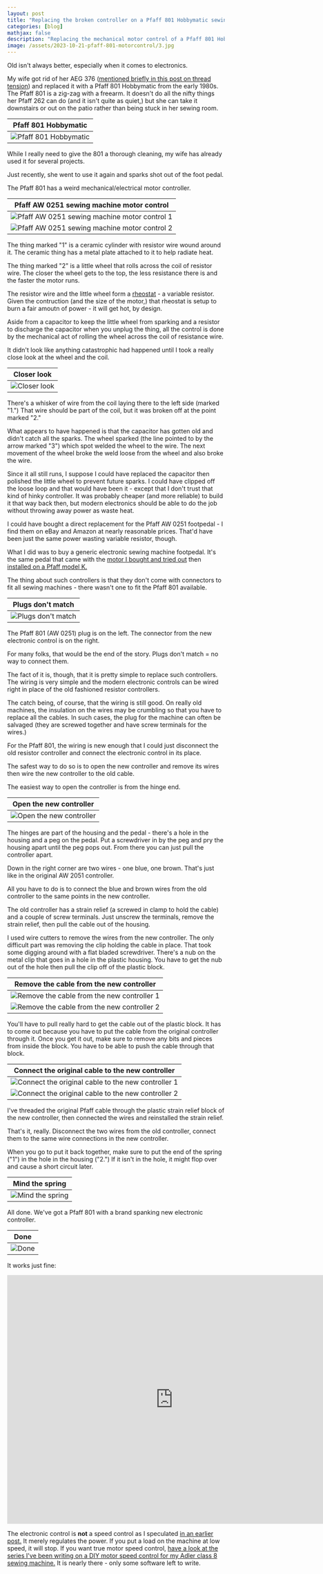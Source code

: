 ```yaml
---
layout: post
title: "Replacing the broken controller on a Pfaff 801 Hobbymatic sewing machine"
categories: [blog]
mathjax: false
description: "Replacing the mechanical motor control of a Pfaff 801 Hobbymatic with a modern electronic motor controller."
image: /assets/2023-10-21-pfaff-801-motorcontrol/3.jpg
---
```

Old isn't always better, especially when it comes to electronics.

My wife got rid of her AEG 376 ([mentioned briefly in this post on thread tension](threadtension)) and replaced it with a Pfaff 801 Hobbymatic from the early 1980s.  The Pfaff 801 is a zig-zag with a freearm.  It doesn't do all the nifty things her Pfaff 262 can do (and it isn't quite as quiet,) but she can take it downstairs or out on the patio rather than being stuck in her sewing room.

|Pfaff 801 Hobbymatic|
|--------------------|
|![Pfaff 801 Hobbymatic](/assets/2023-10-21-pfaff-801-motorcontrol/1.jpg)|

While I really need to give the 801 a thorough cleaning, my wife has already used it for several projects.

Just recently, she went to use it again and sparks shot out of the foot pedal.

The Pfaff 801 has a weird mechanical/electrical motor controller.

|Pfaff AW 0251 sewing machine motor control|
|------------------------------------------|
|![Pfaff AW 0251 sewing machine motor control 1](/assets/2023-10-21-pfaff-801-motorcontrol/2.jpg)|
|![Pfaff AW 0251 sewing machine motor control 2](/assets/2023-10-21-pfaff-801-motorcontrol/3.jpg)|

The thing marked "1" is a ceramic cylinder with resistor wire wound around it.  The ceramic thing has a metal plate attached to it to help radiate heat.

The thing marked "2" is a little wheel that rolls across the coil of resistor wire.  The closer the wheel gets to the top, the less resistance there is and the faster the motor runs.

The resistor wire and the little wheel form a [rheostat](https://en.wikipedia.org/wiki/Potentiometer#Rheostat) - a variable resistor.  Given the contruction (and the size of the motor,) that rheostat is setup to burn a fair amoutn of power - it will get hot, by design.

Aside from a capacitor to keep the little wheel from sparking and a resistor to discharge the capacitor when you unplug the thing, all the control is done by the mechanical act of rolling the wheel across the coil of resistance wire.

It didn't look like anything catastrophic had happened until I took a really close look at the wheel and the coil.

|Closer look|
|-----------|
|![Closer look](/assets/2023-10-21-pfaff-801-motorcontrol/4.jpg)|

There's a whisker of wire from the coil laying there to the left side (marked "1.")  That wire should be part of the coil, but it was broken off at the point marked "2."

What appears to have happened is that the capacitor has gotten old and didn't catch all the sparks.  The wheel sparked (the line pointed to by the arrow marked "3") which spot welded the wheel to the wire.  The next movement of the wheel broke the weld loose from the wheel and also broke the wire.

Since it all still runs, I suppose I could have replaced the capacitor then polished the little wheel to prevent future sparks.  I could have clipped off the loose loop and that would have been it - except that I don't trust that kind of hinky controller. It was probably cheaper (and more reliable) to build it that way back then, but modern electronics should be able to do the job without throwing away power as waste heat.

I could have bought a direct replacement for the Pfaff AW 0251 footpedal - I find them on eBay and Amazon at nearly reasonable prices.  That'd have been just the same power wasting variable resistor, though.

What I did was to buy a generic electronic sewing machine footpedal.  It's the same pedal that came with the [motor I bought and tried out](sewingmachinemotor) then [installed on a Pfaff model K.](pfaff-k-5-motor)

The thing about such controllers is that they don't come with connectors to fit all sewing machines - there wasn't one to fit the Pfaff 801 available.

|Plugs don't match|
|-----------------|
|![Plugs don't match](/assets/2023-10-21-pfaff-801-motorcontrol/5.jpg)|

The Pfaff 801 (AW 0251) plug is on the left.  The connector from the new electronic control is on the right.

For many folks, that would be the end of the story.  Plugs don't match = no way to connect them.

The fact of it is, though, that it is pretty simple to replace such controllers.  The wiring is very simple and the modern electronic controls can be wired right in place of the old fashioned resistor controllers.

The catch being, of course, that the wiring is still good.  On really old machines, the insulation on the wires may be crumbling so that you have to replace all the cables.  In such cases, the plug for the machine can often be salvaged (they are screwed together and have screw terminals for the wires.)

For the Pfaff 801, the wiring is new enough that I could just disconnect the old resistor controller and connect the electronic control in its place.

The safest way to do so is to open the new controller and remove its wires then wire the new controller to the old cable.

The easiest way to open the controller is from the hinge end.

|Open the new controller|
|-----------------------|
|![Open the new controller](/assets/2023-10-21-pfaff-801-motorcontrol/6.jpg)|

The hinges are part of the housing and the pedal - there's a hole in the housing and a peg on the pedal.  Put a screwdriver in by the peg and pry the housing apart until the peg pops out.  From there you can just pull the controller apart.

Down in the right corner are two wires - one blue, one brown.  That's just like in the original AW 2051 controller.

All you have to do is to connect the blue and brown wires from the old controller to the same points in the new controller.

The old controller has a strain relief (a screwed in clamp to hold the cable) and a couple of screw terminals.  Just unscrew the terminals, remove the strain relief, then pull the cable out of the housing.

I used wire cutters to remove the wires from the new controller.  The only difficult part was removing the clip holding the cable in place.  That took some digging around with a flat bladed screwdriver.  There's a nub on the metal clip that goes in a hole in the plastic housing.  You have to get the nub out of the hole then pull the clip off of the plastic block.

|Remove the cable from the new controller|
|-----------------------|
|![Remove the cable from the new controller 1](/assets/2023-10-21-pfaff-801-motorcontrol/7.jpg)|
|![Remove the cable from the new controller 2](/assets/2023-10-21-pfaff-801-motorcontrol/8.jpg)|

You'll have to pull really hard to get the cable out of the plastic block.  It has to come out because you have to put the cable from the original controller through it.  Once you get it out, make sure to remove any bits and pieces from inside the block.  You have to be able to push the cable through that block.

|Connect the original cable to the new controller|
|------------------------------------------------|
|![Connect the original cable to the new controller 1](/assets/2023-10-21-pfaff-801-motorcontrol/9.jpg)|
|![Connect the original cable to the new controller 2](/assets/2023-10-21-pfaff-801-motorcontrol/10.jpg)|

I've threaded the original Pfaff cable through the plastic strain relief block of the new controller, then connected the wires and reinstalled the strain relief.

That's it, really.  Disconnect the two wires from the old controller, connect them to the same wire connections in the new controller.

When you go to put it back together, make sure to put the end of the spring ("1") in the hole in the housing ("2.")  If it isn't in the hole, it might flop over and cause a short circuit later.

|Mind the spring|
|------------------------------------------------|
|![Mind the spring](/assets/2023-10-21-pfaff-801-motorcontrol/11.jpg)|

All done.  We've got a Pfaff 801 with a brand spanking new electronic controller.

|Done|
|------------------------------------------------|
|![Done](/assets/2023-10-21-pfaff-801-motorcontrol/12.jpg)|

It works just fine:

<iframe src="https://player.vimeo.com/video/876473400?badge=0&amp;autopause=0&amp;quality_selector=1&amp;progress_bar=1&amp;player_id=0&amp;app_id=58479" width="768" height="576" frameborder="0" allow="autoplay; fullscreen; picture-in-picture" title="Pfaff 801 - new motor speed control"></iframe>

The electronic control is **not** a speed control as I speculated [in an earlier post.](sewingmachinemotor) It merely regulates the power.  If you put a load on the machine at low speed, it will stop.  If you want true motor speed control, [have a look at the series I've been writing on a DIY motor speed control for my Adler class 8 sewing machine.](motorcontrol-toc)  It is nearly there - only some software left to write.
